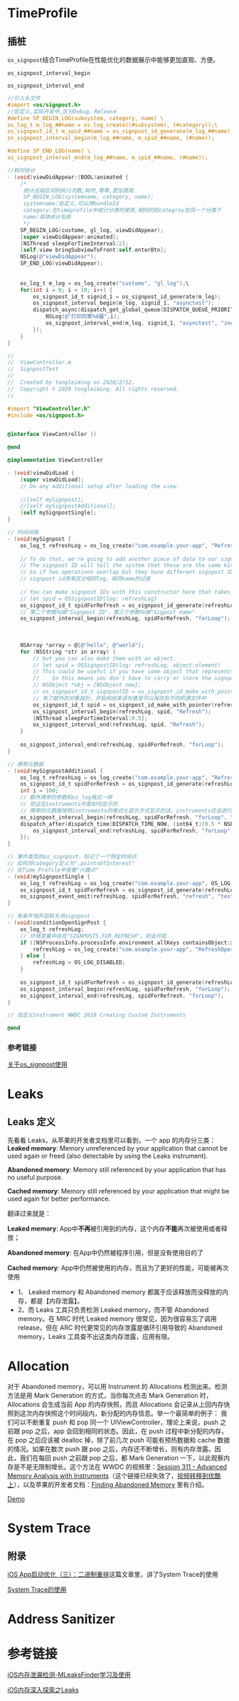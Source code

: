 # TimeProfile

## 插桩

`os_signpost`结合TimeProfile在性能优化的数据展示中能够更加直观、方便。

`os_signpost_interval_begin`

`os_signpost_interval_end`

```objective-c
//引入头文件
#import <os/signpost.h>
//宏定义,实际开发中,区分Debug、Release
#define SP_BEGIN_LOG(subsystem, category, name) \
os_log_t m_log_##name = os_log_create((#subsystem), (#category));\
os_signpost_id_t m_spid_##name = os_signpost_id_generate(m_log_##name);\
os_signpost_interval_begin(m_log_##name, m_spid_##name, (#name));

#define SP_END_LOG(name) \
os_signpost_interval_end(m_log_##name, m_spid_##name, (#name));

//耗时统计
- (void)viewDidAppear:(BOOL)animated {
    /*
     统计这段区间的执行次数,耗时,等等,更加直观
     SP_BEGIN_LOG(systemname, category, name);
     systemname:自定义,可以用bundleId
     category:在timeprofile中统计分类时使用,相同的扼categroy在同一个分类下
     name:具体统计名称
     */
    SP_BEGIN_LOG(custome, gl_log, viewDidAppear);
    [super viewDidAppear:animated];
    [NSThread sleepForTimeInterval:2];
    [self.view bringSubviewToFront:self.enterBtn];
    NSLog(@"viewDidAppear");
    SP_END_LOG(viewDidAppear);
    
    
    os_log_t m_log = os_log_create("custome", "gl_log");\
    for(int i = 0; i < 10; i++) {
        os_signpost_id_t signid_1 = os_signpost_id_generate(m_log);
        os_signpost_interval_begin(m_log, signid_1, "asynctest");
        dispatch_async(dispatch_get_global_queue(DISPATCH_QUEUE_PRIORITY_DEFAULT, 0), ^{
            NSLog(@"打印的第%d遍",i);
            os_signpost_interval_end(m_log, signid_1, "asynctest", "index%d",i);
        });
    }
}
```



```objectivec
//
//  ViewController.m
//  SignpostTest
//
//  Created by tongleiming on 2020/2/12.
//  Copyright © 2020 tongleiming. All rights reserved.
//

#import "ViewController.h"
#include <os/signpost.h>


@interface ViewController ()

@end

@implementation ViewController

- (void)viewDidLoad {
    [super viewDidLoad];
    // Do any additional setup after loading the view.
    
    //[self mySignpost];
    //[self mySignpostAdditional];
    [self mySignpostSingle];
}

// 时间间隔
- (void)mySignpost {
    os_log_t refreshLog = os_log_create("com.example.your-app", "RefreshOperations");
    
    // To do that, we're going to add another piece of data to our signpost calls called a signpost ID.
    // The signpost ID will tell the system that these are the same kind of operation but each one is different from each other.
    // So if two operations overlap but they have different signpost IDs, the system will know that they're two different intervals.
    // signpost id用来区分相同log，相同name的记录
    
    // You can make signpost IDs with this constructor here that takes a log handle,
    // let spid = OSSignpostID(log: refreshLog)
    os_signpost_id_t spidForRefresh = os_signpost_id_generate(refreshLog);
    // 第二个参数叫做"Signpost ID"，第三个参数叫做"Sigpost name"
    os_signpost_interval_begin(refreshLog, spidForRefresh, "forLoop");
    
    
    
    NSArray *array = @[@"hello", @"world"];
    for (NSString *str in array) {
        // but you can also make them with an object.
        // let spid = OSSignpostID(log: refreshLog, object:element)
        // This could be useful if you have some object that represents the work that you're trying to do and the same signpost ID will be generated as long as you use the same instance of that object.
        //    So this means you don't have to carry or store the signpost ID around.
        // NSObject *obj = [NSObject new];
        // os_signpost_id_t signpostID = os_signpost_id_make_with_pointer(m_log_name, (__bridge const void * _Nullable)(obj));
        // 有了额外的对象指针，开始和结束语句甚至可以保存到不同的源文件中
        os_signpost_id_t spid = os_signpost_id_make_with_pointer(refreshLog, (__bridge const void * _Nullable)(str));
        os_signpost_interval_begin(refreshLog, spid, "Refresh");
        [NSThread sleepForTimeInterval:0.5];
        os_signpost_interval_end(refreshLog, spid, "Refresh");
    }
    
    os_signpost_interval_end(refreshLog, spidForRefresh, "forLoop");
}

// 携带元数据
- (void)mySignpostAdditional {
    os_log_t refreshLog = os_log_create("com.example.your-app", "RefreshOperations");
    os_signpost_id_t spidForRefresh = os_signpost_id_generate(refreshLog);
    int i = 100;
    // 额外携带的参数和os_log格式一样
    // 验证在instruments中是如何显示的
    // 携带的元数据按照instruments的格式化显示方式显示的话，instruments还会进行统计分析{xcode:}
    os_signpost_interval_begin(refreshLog, spidForRefresh, "forLoop", "Start the task");
    dispatch_after(dispatch_time(DISPATCH_TIME_NOW, (int64_t)(0.5 * NSEC_PER_SEC)), dispatch_get_main_queue(), ^{
        os_signpost_interval_end(refreshLog, spidForRefresh, "forLoop", "Finished with size %d", i);
    });
}

// 事件类型的os_signpost，标记了一个特定时间点
// 如何将category定义为".pointsOfInterest"
// 在Time Profile中查看"兴趣点"
- (void)mySignpostSingle {
    os_log_t refreshLog = os_log_create("com.example.your-app", OS_LOG_CATEGORY_POINTS_OF_INTEREST);
    os_signpost_id_t spidForRefresh = os_signpost_id_generate(refreshLog);
    os_signpost_event_emit(refreshLog, spidForRefresh, "refresh", "test_meta_name");
}

// 有条件地开启和关闭signpost
- (void)conditionOpenSignPost {
    os_log_t refreshLog;
    // 环境变量中存在"SIGNPOSTS_FOR_REFRESH"，则会开启
    if ([NSProcessInfo.processInfo.environment.allKeys containsObject:@"SIGNPOSTS_FOR_REFRESH"]) {
        refreshLog = os_log_create("com.example.your-app", "RefreshOperations");
    } else {
        refreshLog = OS_LOG_DISABLED;
    }
    
    os_signpost_id_t spidForRefresh = os_signpost_id_generate(refreshLog);
    os_signpost_interval_begin(refreshLog, spidForRefresh, "forLoop");
    os_signpost_interval_end(refreshLog, spidForRefresh, "forLoop");
}

// 自定义instrument WWDC 2018 Creating Custom Instruments

@end
```

### 参考链接

[关于os_signpost使用](https://www.jianshu.com/p/d9dc0bbc8535)

# Leaks

## Leaks 定义

先看看 Leaks，从苹果的开发者文档里可以看到，一个 app 的内存分三类：
 **Leaked memory**: Memory unreferenced by your application that cannot be used again or freed (also detectable by using the Leaks instrument).

**Abandoned memory**: Memory still referenced by your application that has no useful purpose.

**Cached memory**: Memory still referenced by your application that might be used again for better performance.

翻译过来就是：

 **Leaked memory**: App中**不再**被引用到的内存，这个内存**不能**再次被使用或者释放；

**Abandoned memory**: 在App中仍然被程序引用，但是没有使用目的了

**Cached memory**: App中仍然被使用的内存，而且为了更好的性能，可能被再次使用

- 1、 Leaked memory 和 Abandoned memory 都属于应该释放而没释放的内存，都是【内存泄露】。
- 2、而 Leaks 工具只负责检测 Leaked memory，而不管 Abandoned memory。在 MRC 时代 Leaked memory 很常见，因为很容易忘了调用 release，但在 ARC 时代更常见的内存泄露是循环引用导致的 Abandoned memory，Leaks 工具查不出这类内存泄露，应用有限。

# Allocation

对于 Abandoned memory，可以用 Instrument 的 Allocations 检测出来。检测方法是用 Mark Generation 的方式，当你每次点击 Mark Generation 时，Allocations 会生成当前 App 的内存快照，而且 Allocations 会记录从上回内存快照到这次内存快照这个时间段内，新分配的内存信息。举一个最简单的例子：
 我们可以不断重复 push 和 pop 同一个 UIViewController，理论上来说，push 之前跟 pop 之后，app 会回到相同的状态。因此，在 push 过程中新分配的内存，在 pop 之后应该被 dealloc 掉，除了前几次 push 可能有预热数据和 cache 数据的情况。如果在数次 push 跟 pop 之后，内存还不断增长，则有内存泄露。因此，我们在每回 push 之前跟 pop 之后，都 Mark Generation 一下，以此观察内存是不是无限制增长。这个方法在 WWDC 的视频里：[Session 311 - Advanced Memory Analysis with Instruments](https://link.jianshu.com?t=http://developer.apple.com/videos/wwdc/2010/)（这个链接已经失效了，[视频转移到优酷上](https://v.youku.com/v_show/id_XMzE4MTEzMjQ3Ng==.html)），以及苹果的开发者文档：[Finding Abandoned Memory](https://link.jianshu.com?t=https://developer.apple.com/library/mac/recipes/Instruments_help_articles/FindingAbandonedMemory/FindingAbandonedMemory.html) 里有介绍。



[Demo](https://github.com/LeoMobileDeveloper/Blogs/blob/master/Instruments/Allocations.md)

# System Trace

## 附录

[iOS App启动优化（三）：二进制重排](https://juejin.cn/post/6844904168201666574)这篇文章里，讲了System  Trace的使用

[System Trace的使用](https://github.com/LeoMobileDeveloper/Blogs/blob/master/Instruments/SystemTrace.md)

# Address Sanitizer







# 参考链接

[iOS内存泄漏检测-MLeaksFinder学习及使用](https://www.jianshu.com/p/906b7328847a)

[iOS内存深入探索之Leaks](https://www.jianshu.com/p/12cadd05e370)

